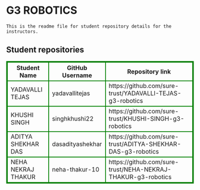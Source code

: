 # G3 ROBOTICS
    This is the readme file for student repository details for the instructors.
## Student repositories 
<table style="border : 2px solid green; width:100%;">
<tr >
<th style="border : 2px solid green;">Student Name</th>
<th style="border : 2px solid green;">GitHub Username</th>
<th style="border : 2px solid green;">Repository link</th>
</tr>
<tr style="border : 2px solid green;">
<td style="border : 2px solid green;">YADAVALLI TEJAS</td> 

<td style="border : 2px solid green;">yadavallitejas</td> 

<td style="border : 2px solid green;">https://github.com/sure-trust/YADAVALLI-TEJAS-g3-robotics</td> 
</tr>

<tr style="border : 2px solid green;">
<td style="border : 2px solid green;">KHUSHI SINGH</td> 

<td style="border : 2px solid green;">singhkhushi22</td> 

<td style="border : 2px solid green;">https://github.com/sure-trust/KHUSHI-SINGH-g3-robotics</td> 
</tr>

<tr style="border : 2px solid green;">
<td style="border : 2px solid green;">ADITYA SHEKHAR DAS</td> 

<td style="border : 2px solid green;">dasadityashekhar</td> 

<td style="border : 2px solid green;">https://github.com/sure-trust/ADITYA-SHEKHAR-DAS-g3-robotics</td> 
</tr>

<tr style="border : 2px solid green;">
<td style="border : 2px solid green;">NEHA NEKRAJ THAKUR</td> 

<td style="border : 2px solid green;">neha-thakur-10</td> 

<td style="border : 2px solid green;">https://github.com/sure-trust/NEHA-NEKRAJ-THAKUR-g3-robotics</td> 
</tr>
